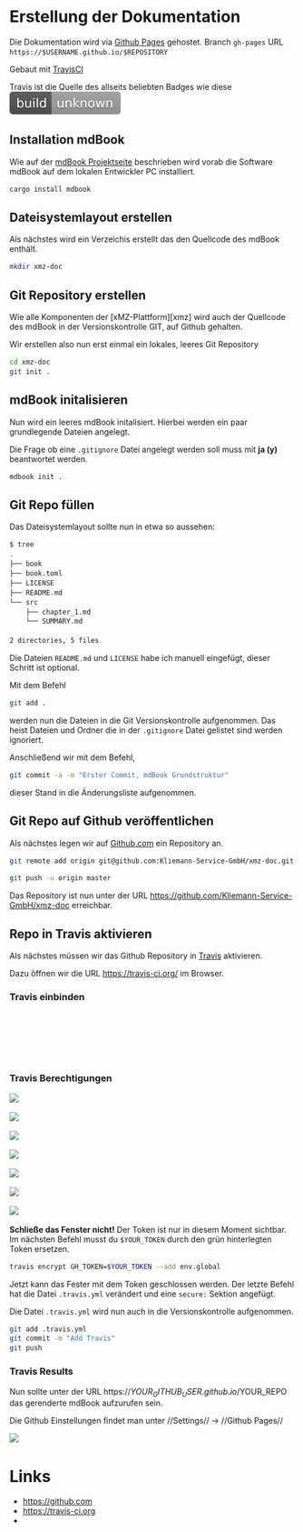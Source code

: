 # Erstellung der Dokumentation

Die Dokumentation wird via [Github Pages][gh-pages] gehostet.
Branch `gh-pages`
URL `https://$USERNAME.github.io/$REPOSITORY`

Gebaut mit [TravisCI][travis]

Travis ist die Quelle des allseits beliebten Badges wie diese ![Travis Buildstatus][travis-status]

## Installation mdBook

Wie auf der [mdBook Projektseite][mdbook] beschrieben wird vorab die Software mdBook auf dem lokalen Entwickler PC installiert.

```bash
cargo install mdbook
```

## Dateisystemlayout erstellen

Als nächstes wird ein Verzeichis erstellt das den Quellcode des mdBook enthält.

```bash
mkdir xmz-doc
```

## Git Repository erstellen

Wie alle Komponenten der [xMZ-Plattform][xmz] wird auch der Quellcode des mdBook in der Versionskontrolle GIT, auf Github gehalten.

Wir erstellen also nun erst einmal ein lokales, leeres Git Repository

```bash
cd xmz-doc
git init .
```

## mdBook initalisieren

Nun wird ein leeres mdBook initalisiert. Hierbei werden ein paar grundlegende Dateien angelegt.

Die Frage ob eine `.gitignore` Datei angelegt werden soll muss mit **ja (y)** beantwortet werden.

```bash
mdbook init .
```

## Git Repo füllen

Das Dateisystemlayout sollte nun in etwa so aussehen:

```bash
$ tree
.
├── book
├── book.toml
├── LICENSE
├── README.md
└── src
    ├── chapter_1.md
    └── SUMMARY.md

2 directories, 5 files
```

Die Dateien `README.md` und `LICENSE` habe ich manuell eingefügt, dieser Schritt ist optional.

Mit dem Befehl

```bash
git add .
```

werden nun die Dateien in die Git Versionskontrolle aufgenommen. Das heist Dateien und Ordner die in der `.gitignore` Datei gelistet sind werden ignoriert.

Anschließend wir mit dem Befehl,

```bash
git commit -a -m "Erster Commit, mdBook Grundstruktur"
```

dieser Stand in die Änderungsliste aufgenommen.

## Git Repo auf Github veröffentlichen

Als nächstes legen wir auf [Github.com][github] ein Repository an.


```bash
git remote add origin git@github.com:Kliemann-Service-GmbH/xmz-doc.git
```

```bash
git push -u origin master
```

Das Repository ist nun unter der URL https://github.com/Kliemann-Service-GmbH/xmz-doc erreichbar.

## Repo in Travis aktivieren

Als nächstes müssen wir das Github Repository in [Travis][travis] aktivieren.

Dazu öffnen wir die URL https://travis-ci.org/ im Browser.



### Travis einbinden

```bash
```

```bash
```

```bash
```

```bash
```

```bash
```

```bash
```

```bash
```


### Travis Berechtigungen

![][00]

![][01]

![][02]

![][03]

![][04]

![][05]

![][06]

**Schließe das Fenster nicht!** Der Token ist nur in diesem Moment sichtbar. Im nächsten Befehl musst du `$YOUR_TOKEN` durch den grün hinterlegten Token ersetzen.

```bash
travis encrypt GH_TOKEN=$YOUR_TOKEN --add env.global
```

Jetzt kann das Fester mit dem Token geschlossen werden. Der letzte Befehl hat die Datei `.travis.yml` verändert und eine `secure:` Sektion angefügt.

Die Datei `.travis.yml` wird nun auch in die Versionskontrolle aufgenommen.

```bash
git add .travis.yml
git commit -m "Add Travis"
git push
```

### Travis Results

Nun sollte unter der URL https://$YOUR_GITHUB_USER.github.io/$YOUR_REPO das gerenderte mdBook aufzurufen sein.

Die Github Einstellungen findet man unter //Settings// -> //Github Pages//

![][07]


# Links

* https://github.com
* https://travis-ci.org
*

[blog]: https://hoverbear.org/2015/03/07/rust-travis-github-pages/
[gh-pages]: https://pages.github.com/
[travis]: https://travis-ci.org
[mdbook]: https://github.com/rust-lang-nursery/mdBook
[github]: https://github.com



[travis-status]: images/Erstellung-Dokumentation/travis-unknown.svg
[00]: images/Erstellung-Dokumentation/00-Settings.png
[01]: images/Erstellung-Dokumentation/01-click-Developer-settings.png
[02]: images/Erstellung-Dokumentation/02-click-Personal-access-tokens.png
[03]: images/Erstellung-Dokumentation/03-click-Generate-new-token.png
[04]: images/Erstellung-Dokumentation/04-fill-in-Token-description.png
[05]: images/Erstellung-Dokumentation/05-tick-public_repo.png
[06]: images/Erstellung-Dokumentation/06-click-Generate-token.png
[07]: images/Erstellung-Dokumentation/07-search-Settings-Github-Pages-your-side-should-up-and-running-now.png
